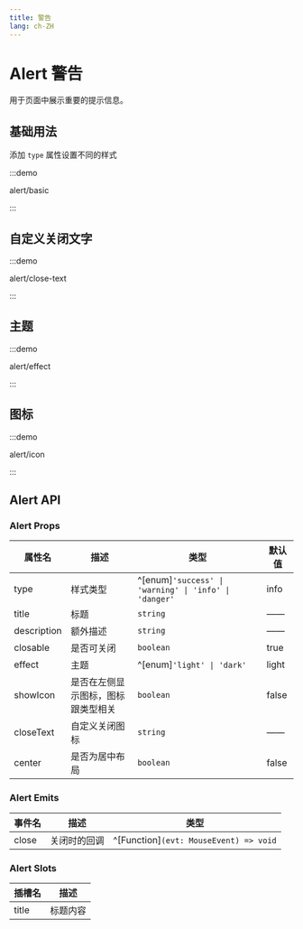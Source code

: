 ```yaml
---
title: 警告
lang: ch-ZH
---
```


# Alert 警告

用于页面中展示重要的提示信息。

## 基础用法

添加 `type` 属性设置不同的样式

:::demo

alert/basic

:::

## 自定义关闭文字

:::demo

alert/close-text

:::

## 主题

:::demo

alert/effect

:::

## 图标

:::demo

alert/icon

:::

## Alert API

### Alert Props

| 属性名      | 描述                               | 类型                                                  | 默认值 |
| ----------- | ---------------------------------- | ----------------------------------------------------- | ------ |
| type        | 样式类型                           | ^[enum]`'success' \| 'warning' \| 'info' \| 'danger'` | info   |
| title       | 标题                               | `string`                                              | ——     |
| description | 额外描述                           | `string`                                              | ——     |
| closable    | 是否可关闭                         | `boolean`                                             | true   |
| effect      | 主题                               | ^[enum]`'light' \| 'dark'`                            | light  |
| showIcon    | 是否在左侧显示图标，图标跟类型相关 | `boolean`                                             | false  |
| closeText   | 自定义关闭图标                     | `string`                                              | ——     |
| center      | 是否为居中布局                     | `boolean`                                             | false  |

### Alert Emits

| 事件名 | 描述         | 类型                                   |
| ------ | ------------ | -------------------------------------- |
| close  | 关闭时的回调 | ^[Function]`(evt: MouseEvent) => void` |

### Alert Slots

| 插槽名 | 描述     |
| ------ | -------- |
| title  | 标题内容 |
